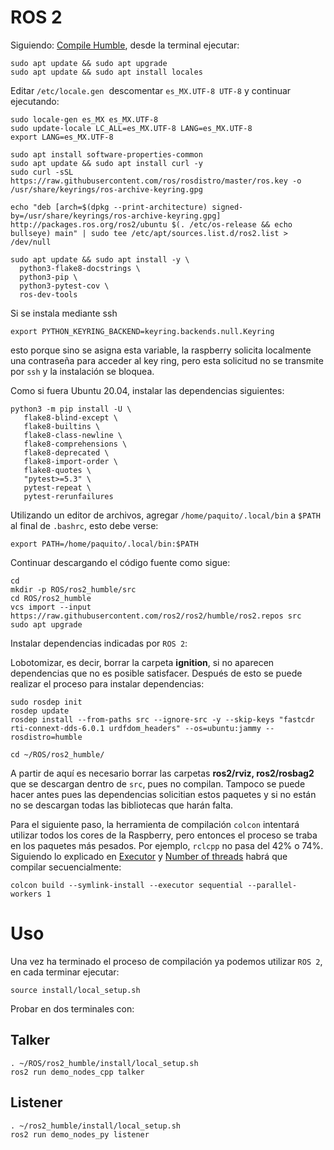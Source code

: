 # ROS 2

Siguiendo:
[Compile Humble](https://docs.ros.org/en/humble/Installation/Alternatives/Ubuntu-Development-Setup.html), desde la terminal ejecutar:

```
sudo apt update && sudo apt upgrade
sudo apt update && sudo apt install locales
```

Editar ```/etc/locale.gen```  descomentar ```es_MX.UTF-8 UTF-8``` y continuar ejecutando:

```
sudo locale-gen es_MX es_MX.UTF-8
sudo update-locale LC_ALL=es_MX.UTF-8 LANG=es_MX.UTF-8
export LANG=es_MX.UTF-8

sudo apt install software-properties-common
sudo apt update && sudo apt install curl -y
sudo curl -sSL https://raw.githubusercontent.com/ros/rosdistro/master/ros.key -o /usr/share/keyrings/ros-archive-keyring.gpg

echo "deb [arch=$(dpkg --print-architecture) signed-by=/usr/share/keyrings/ros-archive-keyring.gpg] http://packages.ros.org/ros2/ubuntu $(. /etc/os-release && echo bullseye) main" | sudo tee /etc/apt/sources.list.d/ros2.list > /dev/null

sudo apt update && sudo apt install -y \
  python3-flake8-docstrings \
  python3-pip \
  python3-pytest-cov \
  ros-dev-tools
```

Si se instala mediante ssh 

```
export PYTHON_KEYRING_BACKEND=keyring.backends.null.Keyring
```
esto porque sino se asigna esta variable, la raspberry solicita localmente una contraseña para acceder al key ring, pero esta solicitud no se transmite por ```ssh``` y la instalación se bloquea.

Como si fuera Ubuntu 20.04, instalar las dependencias siguientes:

```
python3 -m pip install -U \
   flake8-blind-except \
   flake8-builtins \
   flake8-class-newline \
   flake8-comprehensions \
   flake8-deprecated \
   flake8-import-order \
   flake8-quotes \
   "pytest>=5.3" \
   pytest-repeat \
   pytest-rerunfailures
```

Utilizando un editor de archivos, agregar ```/home/paquito/.local/bin``` a ```$PATH``` al final de ```.bashrc```, esto debe verse:
```
export PATH=/home/paquito/.local/bin:$PATH
```

Continuar descargando el código fuente como sigue:
```
cd
mkdir -p ROS/ros2_humble/src
cd ROS/ros2_humble
vcs import --input https://raw.githubusercontent.com/ros2/ros2/humble/ros2.repos src
sudo apt upgrade
```

Instalar dependencias indicadas por ```ROS 2```:

Lobotomizar, es decir, borrar la carpeta **ignition**, si no aparecen dependencias que no es posible satisfacer.  Después de esto se puede realizar el proceso para instalar dependencias:

```
sudo rosdep init
rosdep update
rosdep install --from-paths src --ignore-src -y --skip-keys "fastcdr rti-connext-dds-6.0.1 urdfdom_headers" --os=ubuntu:jammy --rosdistro=humble

cd ~/ROS/ros2_humble/
```

A partir de aquí es necesario borrar las carpetas **ros2/rviz, ros2/rosbag2** que se descargan dentro de ```src```, pues no compilan.  Tampoco se puede hacer antes pues las dependencias solicitian estos paquetes y si no están no se descargan todas las bibliotecas que harán falta.

Para el siguiente paso, la herramienta de compilación ```colcon``` intentará utilizar todos los cores de la Raspberry, pero entonces el proceso se traba en los paquetes más pesados.  Por ejemplo, ```rclcpp``` no pasa del 42% o 74%.  Siguiendo lo explicado en [Executor](https://colcon.readthedocs.io/en/released/reference/executor-arguments.html) y [Number of threads](https://answers.ros.org/question/368249/colcon-build-number-of-threads/) habrá que compilar secuencialmente:

```
colcon build --symlink-install --executor sequential --parallel-workers 1
```

# Uso

Una vez ha terminado el proceso de compilación ya podemos utilizar ```ROS 2```, en cada terminar ejecutar:

```
source install/local_setup.sh
```

Probar en dos terminales con:
## Talker
```
. ~/ROS/ros2_humble/install/local_setup.sh
ros2 run demo_nodes_cpp talker
```

## Listener
```
. ~/ros2_humble/install/local_setup.sh
ros2 run demo_nodes_py listener
```
